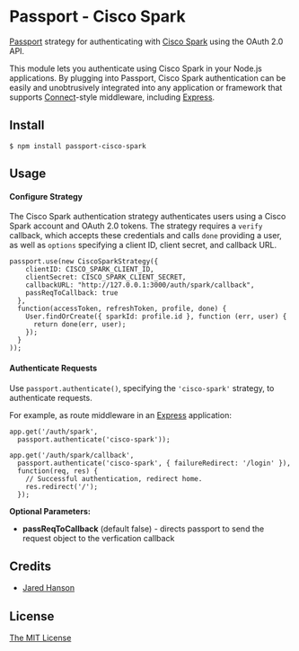 # Passport - Cisco Spark

[Passport](https://github.com/jaredhanson/passport) strategy for authenticating
with [Cisco Spark](https://www.ciscospark.com/) using the OAuth 2.0 API.

This module lets you authenticate using Cisco Spark in your Node.js applications.
By plugging into Passport, Cisco Spark authentication can be easily and
unobtrusively integrated into any application or framework that supports
[Connect](http://www.senchalabs.org/connect/)-style middleware, including
[Express](http://expressjs.com/).

## Install

    $ npm install passport-cisco-spark

## Usage

#### Configure Strategy

The Cisco Spark authentication strategy authenticates users using a Cisco Spark
account and OAuth 2.0 tokens.  The strategy requires a `verify` callback, which
accepts these credentials and calls `done` providing a user, as well as
`options` specifying a client ID, client secret, and callback URL.

    passport.use(new CiscoSparkStrategy({
        clientID: CISCO_SPARK_CLIENT_ID,
        clientSecret: CISCO_SPARK_CLIENT_SECRET,
        callbackURL: "http://127.0.0.1:3000/auth/spark/callback",
        passReqToCallback: true
      },
      function(accessToken, refreshToken, profile, done) {
        User.findOrCreate({ sparkId: profile.id }, function (err, user) {
          return done(err, user);
        });
      }
    ));

#### Authenticate Requests

Use `passport.authenticate()`, specifying the `'cisco-spark'` strategy, to
authenticate requests.

For example, as route middleware in an [Express](http://expressjs.com/)
application:

    app.get('/auth/spark',
      passport.authenticate('cisco-spark'));

    app.get('/auth/spark/callback',
      passport.authenticate('cisco-spark', { failureRedirect: '/login' }),
      function(req, res) {
        // Successful authentication, redirect home.
        res.redirect('/');
      });

**Optional Parameters:**
- **passReqToCallback** (default false) - directs passport to send the request object to the verfication callback

## Credits

  - [Jared Hanson](http://github.com/jaredhanson)

## License

[The MIT License](http://opensource.org/licenses/MIT)
